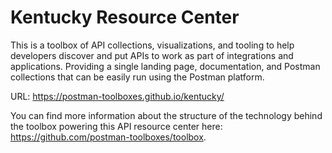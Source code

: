 # Kentucky Resource Center
This is a toolbox of API collections, visualizations, and tooling to help developers discover and put APIs to work as part of integrations and applications. Providing a single landing page, documentation, and Postman collections that can be easily run using the Postman platform.

URL: https://postman-toolboxes.github.io/kentucky/

You can find more information about the structure of the technology behind the toolbox powering this API resource center here: https://github.com/postman-toolboxes/toolbox.
